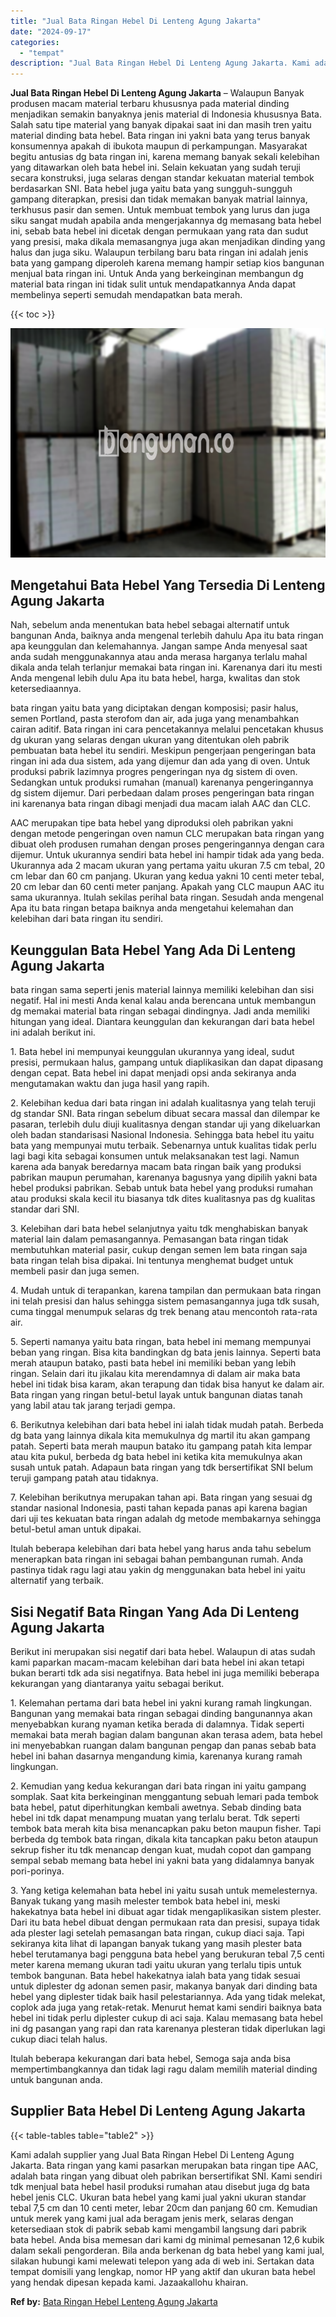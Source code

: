 ```yaml
---
title: "Jual Bata Ringan Hebel Di Lenteng Agung Jakarta"
date: "2024-09-17"
categories: 
  - "tempat"
description: "Jual Bata Ringan Hebel Di Lenteng Agung Jakarta. Kami adalah supplier yang Jual Bata Ringan Hebel Di Lenteng Agung Jakarta. Bata ringan yang kami pasarkan me..."
---
```


**Jual Bata Ringan Hebel Di Lenteng Agung Jakarta** – Walaupun Banyak produsen macam material terbaru khususnya pada material dinding menjadikan semakin banyaknya jenis material di Indonesia khususnya Bata. Salah satu tipe material yang banyak dipakai saat ini dan masih tren yaitu material dinding bata hebel. Bata ringan ini yakni bata yang terus banyak konsumennya apakah di ibukota maupun di perkampungan. Masyarakat begitu antusias dg bata ringan ini, karena memang banyak sekali kelebihan yang ditawarkan oleh bata hebel ini. Selain kekuatan yang sudah teruji secara konstruksi, juga selaras dengan standar kekuatan material tembok berdasarkan SNI. Bata hebel juga yaitu bata yang sungguh-sungguh gampang diterapkan, presisi dan tidak memakan banyak matrial lainnya, terkhusus pasir dan semen. Untuk membuat tembok yang lurus dan juga siku sangat mudah apabila anda mengerjakannya dg memasang bata hebel ini, sebab bata hebel ini dicetak dengan permukaan yang rata dan sudut yang presisi, maka dikala memasangnya juga akan menjadikan dinding yang halus dan juga siku. Walaupun terbilang baru bata ringan ini adalah jenis bata yang gampang diperoleh karena memang hampir setiap kios bangunan menjual bata ringan ini. Untuk Anda yang berkeinginan membangun dg material bata ringan ini tidak sulit untuk mendapatkannya Anda dapat membelinya seperti semudah mendapatkan bata merah.

{{< toc >}}

![Jual Bata Ringan Hebel Di Lenteng Agung Jakarta](/images/jual-hebel-murah-38.png)

## Mengetahui Bata Hebel Yang Tersedia Di Lenteng Agung Jakarta

Nah, sebelum anda menentukan bata hebel sebagai alternatif untuk bangunan Anda, baiknya anda mengenal terlebih dahulu Apa itu bata ringan apa keunggulan dan kelemahannya. Jangan sampe Anda menyesal saat anda sudah menggunakannya atau anda merasa harganya terlalu mahal dikala anda telah terlanjur memakai bata ringan ini. Karenanya dari itu mesti Anda mengenal lebih dulu Apa itu bata hebel, harga, kwalitas dan stok ketersediaannya.

bata ringan yaitu bata yang diciptakan dengan komposisi; pasir halus, semen Portland, pasta sterofom dan air, ada juga yang menambahkan cairan aditif. Bata ringan ini cara pencetakannya melalui pencetakan khusus dg ukuran yang selaras dengan ukuran yang ditentukan oleh pabrik pembuatan bata hebel itu sendiri. Meskipun pengerjaan pengeringan bata ringan ini ada dua sistem, ada yang dijemur dan ada yang di oven. Untuk produksi pabrik lazimnya progres pengeringan nya dg sistem di oven. Sedangkan untuk produksi rumahan (manual) karenanya pengeringannya dg sistem dijemur. Dari perbedaan dalam proses pengeringan bata ringan ini karenanya bata ringan dibagi menjadi dua macam ialah AAC dan CLC.

AAC merupakan tipe bata hebel yang diproduksi oleh pabrikan yakni dengan metode pengeringan oven namun CLC merupakan bata ringan yang dibuat oleh produsen rumahan dengan proses pengeringannya dengan cara dijemur. Untuk ukurannya sendiri bata hebel ini hampir tidak ada yang beda. Ukurannya ada 2 macam ukuran yang pertama yaitu ukuran 7.5 cm tebal, 20 cm lebar dan 60 cm panjang. Ukuran yang kedua yakni 10 centi meter tebal, 20 cm lebar dan 60 centi meter panjang. Apakah yang CLC maupun AAC itu sama ukurannya. Itulah sekilas perihal bata ringan. Sesudah anda mengenal Apa itu bata ringan betapa baiknya anda mengetahui kelemahan dan kelebihan dari bata ringan itu sendiri.

## Keunggulan Bata Hebel Yang Ada Di Lenteng Agung Jakarta

bata ringan sama seperti jenis material lainnya memiliki kelebihan dan sisi negatif. Hal ini mesti Anda kenal kalau anda berencana untuk membangun dg memakai material bata ringan sebagai dindingnya. Jadi anda memiliki hitungan yang ideal. Diantara keunggulan dan kekurangan dari bata hebel ini adalah berikut ini.

1\. Bata hebel ini mempunyai keunggulan ukurannya yang ideal, sudut presisi, permukaan halus, gampang untuk diaplikasikan dan dapat dipasang dengan cepat. Bata hebel ini dapat menjadi opsi anda sekiranya anda mengutamakan waktu dan juga hasil yang rapih.

2\. Kelebihan kedua dari bata ringan ini adalah kualitasnya yang telah teruji dg standar SNI. Bata ringan sebelum dibuat secara massal dan dilempar ke pasaran, terlebih dulu diuji kualitasnya dengan standar uji yang dikeluarkan oleh badan standarisasi Nasional Indonesia. Sehingga bata hebel itu yaitu bata yang mempunyai mutu terbaik. Sebenarnya untuk kualitas tidak perlu lagi bagi kita sebagai konsumen untuk melaksanakan test lagi. Namun karena ada banyak beredarnya macam bata ringan baik yang produksi pabrikan maupun perumahan, karenanya bagusnya yang dipilih yakni bata hebel produksi pabrikan. Sebab untuk bata hebel yang produksi rumahan atau produksi skala kecil itu biasanya tdk dites kualitasnya pas dg kualitas standar dari SNI.

3\. Kelebihan dari bata hebel selanjutnya yaitu tdk menghabiskan banyak material lain dalam pemasangannya. Pemasangan bata ringan tidak membutuhkan material pasir, cukup dengan semen lem bata ringan saja bata ringan telah bisa dipakai. Ini tentunya menghemat budget untuk membeli pasir dan juga semen.

4\. Mudah untuk di terapankan, karena tampilan dan permukaan bata ringan ini telah presisi dan halus sehingga sistem pemasangannya juga tdk susah, cuma tinggal menumpuk selaras dg trek benang atau mencontoh rata-rata air.

5\. Seperti namanya yaitu bata ringan, bata hebel ini memang mempunyai beban yang ringan. Bisa kita bandingkan dg bata jenis lainnya. Seperti bata merah ataupun batako, pasti bata hebel ini memiliki beban yang lebih ringan. Selain dari itu jikalau kita merendamnya di dalam air maka bata hebel ini tidak bisa karam, akan terapung dan tidak bisa hanyut ke dalam air. Bata ringan yang ringan betul-betul layak untuk bangunan diatas tanah yang labil atau tak jarang terjadi gempa.

6\. Berikutnya kelebihan dari bata hebel ini ialah tidak mudah patah. Berbeda dg bata yang lainnya dikala kita memukulnya dg martil itu akan gampang patah. Seperti bata merah maupun batako itu gampang patah kita lempar atau kita pukul, berbeda dg bata hebel ini ketika kita memukulnya akan susah untuk patah. Adapaun bata ringan yang tdk bersertifikat SNI belum teruji gampang patah atau tidaknya.

7\. Kelebihan berikutnya merupakan tahan api. Bata ringan yang sesuai dg standar nasional Indonesia, pasti tahan kepada panas api karena bagian dari uji tes kekuatan bata ringan adalah dg metode membakarnya sehingga betul-betul aman untuk dipakai.

Itulah beberapa kelebihan dari bata hebel yang harus anda tahu sebelum menerapkan bata ringan ini sebagai bahan pembangunan rumah. Anda pastinya tidak ragu lagi atau yakin dg menggunakan bata hebel ini yaitu alternatif yang terbaik.

## Sisi Negatif Bata Ringan Yang Ada Di Lenteng Agung Jakarta

Berikut ini merupakan sisi negatif dari bata hebel. Walaupun di atas sudah kami paparkan macam-macam kelebihan dari bata hebel ini akan tetapi bukan berarti tdk ada sisi negatifnya. Bata hebel ini juga memiliki beberapa kekurangan yang diantaranya yaitu sebagai berikut.

1\. Kelemahan pertama dari bata hebel ini yakni kurang ramah lingkungan. Bangunan yang memakai bata ringan sebagai dinding bangunannya akan menyebabkan kurang nyaman ketika berada di dalamnya. Tidak seperti memakai bata merah bagian dalam bangunan akan terasa adem, bata hebel ini menyebabkan ruangan dalam bangunan pengap dan panas sebab bata hebel ini bahan dasarnya mengandung kimia, karenanya kurang ramah lingkungan.

2\. Kemudian yang kedua kekurangan dari bata ringan ini yaitu gampang somplak. Saat kita berkeinginan menggantung sebuah lemari pada tembok bata hebel, patut diperhitungkan kembali awetnya. Sebab dinding bata hebel ini tdk dapat menampung muatan yang terlalu berat. Tdk seperti tembok bata merah kita bisa menancapkan paku beton maupun fisher. Tapi berbeda dg tembok bata ringan, dikala kita tancapkan paku beton ataupun sekrup fisher itu tdk menancap dengan kuat, mudah copot dan gampang sempal sebab memang bata hebel ini yakni bata yang didalamnya banyak pori-porinya.

3\. Yang ketiga kelemahan bata hebel ini yaitu susah untuk memelesternya. Banyak tukang yang masih melester tembok bata hebel ini, meski hakekatnya bata hebel ini dibuat agar tidak mengaplikasikan sistem plester. Dari itu bata hebel dibuat dengan permukaan rata dan presisi, supaya tidak ada plester lagi setelah pemasangan bata ringan, cukup diaci saja. Tapi sekiranya kita lihat di lapangan banyak tukang yang masih plester bata hebel terutamanya bagi pengguna bata hebel yang berukuran tebal 7,5 centi meter karena memang ukuran tadi yaitu ukuran yang terlalu tipis untuk tembok bangunan. Bata hebel hakekatnya ialah bata yang tidak sesuai untuk diplester dg adonan semen pasir, makanya banyak dari dinding bata hebel yang diplester tidak baik hasil pelestariannya. Ada yang tidak melekat, coplok ada juga yang retak-retak. Menurut hemat kami sendiri baiknya bata hebel ini tidak perlu diplester cukup di aci saja. Kalau memasang bata hebel ini dg pasangan yang rapi dan rata karenanya plesteran tidak diperlukan lagi cukup diaci telah halus.

Itulah beberapa kekurangan dari bata hebel, Semoga saja anda bisa mempertimbangkannya dan tidak lagi ragu dalam memilih material dinding untuk bangunan anda.

## Supplier Bata Hebel Di Lenteng Agung Jakarta

{{< table-tables table="table2" >}}

Kami adalah supplier yang Jual Bata Ringan Hebel Di Lenteng Agung Jakarta. Bata ringan yang kami pasarkan merupakan bata ringan tipe AAC, adalah bata ringan yang dibuat oleh pabrikan bersertifikat SNI. Kami sendiri tdk menjual bata hebel hasil produksi rumahan atau disebut juga dg bata hebel jenis CLC. Ukuran bata hebel yang kami jual yakni ukuran standar tebal 7,5 cm dan 10 centi meter, lebar 20cm dan panjang 60 cm. Kemudian untuk merek yang kami jual ada beragam jenis merk, selaras dengan ketersediaan stok di pabrik sebab kami mengambil langsung dari pabrik bata hebel. Anda bisa memesan dari kami dg minimal pemesanan 12,6 kubik dalam sekali pengorderan. Bila anda berkenan dg bata hebel yang kami jual, silakan hubungi kami melewati telepon yang ada di web ini. Sertakan data tempat domisili yang lengkap, nomor HP yang aktif dan ukuran bata hebel yang hendak dipesan kepada kami. Jazaakallohu khairan.

**Ref by:** [Bata Ringan Hebel Lenteng Agung Jakarta](https://id.wikipedia.org/wiki/Bata)
